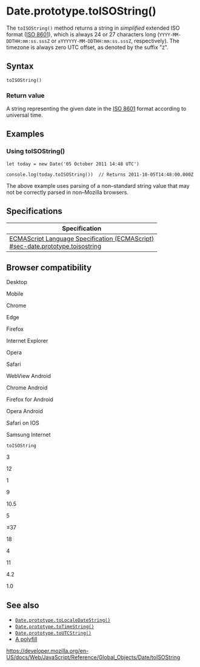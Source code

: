 # Date.prototype.toISOString()

The `toISOString()` method returns a string in _simplified_ extended ISO format ([ISO 8601](https://en.wikipedia.org/wiki/ISO_8601)), which is always 24 or 27 characters long (`YYYY-MM-DDTHH:mm:ss.sssZ` or `±YYYYYY-MM-DDTHH:mm:ss.sssZ`, respectively). The timezone is always zero UTC offset, as denoted by the suffix "`Z`".

## Syntax

    toISOString()

### Return value

A string representing the given date in the [ISO 8601](https://en.wikipedia.org/wiki/ISO_8601) format according to universal time.

## Examples

### Using toISOString()

    let today = new Date('05 October 2011 14:48 UTC')

    console.log(today.toISOString())  // Returns 2011-10-05T14:48:00.000Z

The above example uses parsing of a non–standard string value that may not be correctly parsed in non–Mozilla browsers.

## Specifications

<table><thead><tr class="header"><th>Specification</th></tr></thead><tbody><tr class="odd"><td><a href="https://tc39.es/ecma262/#sec-date.prototype.toisostring">ECMAScript Language Specification (ECMAScript)<br />
<span class="small">#sec-date.prototype.toisostring</span></a></td></tr></tbody></table>

## Browser compatibility

Desktop

Mobile

Chrome

Edge

Firefox

Internet Explorer

Opera

Safari

WebView Android

Chrome Android

Firefox for Android

Opera Android

Safari on IOS

Samsung Internet

`toISOString`

3

12

1

9

10.5

5

≤37

18

4

11

4.2

1.0

## See also

-   [`Date.prototype.toLocaleDateString()`](tolocaledatestring)
-   [`Date.prototype.toTimeString()`](totimestring)
-   [`Date.prototype.toUTCString()`](toutcstring)
-   [A polyfill](https://github.com/behnammodi/polyfill/blob/master/date.polyfill.js)

<a href="https://developer.mozilla.org/en-US/docs/Web/JavaScript/Reference/Global_Objects/Date/toISOString" class="_attribution-link">https://developer.mozilla.org/en-US/docs/Web/JavaScript/Reference/Global_Objects/Date/toISOString</a>
